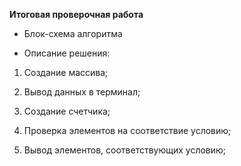 **Итоговая проверочная работа**

- Блок-схема алгоритма


- Описание решения:

1. Создание массива;

2. Вывод данных в терминал;

3. Создание счетчика;

4. Проверка элементов на соответствие условию;

5. Вывод элементов, соответствующих условию;